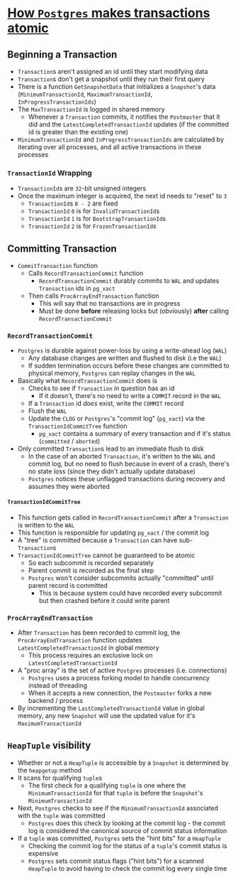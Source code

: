 # [How `Postgres` makes transactions atomic](https://brandur.org/postgres-atomicity)

## Beginning a Transaction

* `Transaction`s aren't assigned an id until they start modifying data
* `Transaction`s don't get a snapshot until they run their first query
* There is a function `GetSnapshotData` that initializes a `Snapshot`'s data (`MinimumTransactionId`, `MaximumTransactionId`, `InProgressTransactionIds`)
* The `MaxTransactionId` is logged in shared memory
  * Whenever a `Transaction` commits, it notifies the `Postmaster` that it did and the `LatestCompletedTransactionId` updates (if the committed id is greater than the existing one)
* `MinimumTransactionId` and `InProgressTransactionIds` are calculated by iterating over all processes, and all active transactions in these processes

### `TransactionId` Wrapping

* `TransactionId`s are `32`-bit unsigned integers
* Once the maximum integer is acquired, the next id needs to "reset" to `3`
  * `TransactionId`s `0 - 2` are fixed
  * `TransactionId` `0` is for `InvalidTransactionId`s
  * `TransactionId` `1` is for `BootstrapTransactionId`s
  * `TransactionId` `2` is for `FrozenTransactionId`s

## Committing Transaction

* `CommitTransaction` function
  * Calls `RecordTransactionCommit` function
    * `RecordTransactionCommit` durably commits to `WAL` and updates `Transaction` ids in `pg_xact`
  * Then calls `ProcArrayEndTransaction` function
    * This will say that no transactions are in progress
    * Must be done **before** releasing locks but (obviously) **after** calling `RecordTransactionCommit`

### `RecordTransactionCommit`

* `Postgres` is durable against power-loss by using a write-ahead log (`WAL`)
  * Any database changes are written and flushed to disk (i.e the `WAL`)
  * If sudden termination occurs before these changes are committed to physical memory, `Postgres` can replay changes in the `WAL`
* Basically what `RecordTransactionCommit` does is
  * Checks to see if `Transaction` in question has an id
    * If it doesn't, there's no need to write a `COMMIT` record in the `WAL`
  * If a `Transaction` id *does* exist, write the `COMMIT` record
  * Flush the `WAL`
  * Update the `CLOG` or `Postgres`'s "commit log" (`pg_xact`) via the `TransactionIdCommitTree` function
    * `pg_xact` contains a summary of every transaction and if it's status (`committed` / `aborted`)
* Only committed `Transaction`s lead to an immediate flush to disk
  * In the case of an aborted `Transaction`, it's written to the `WAL` and commit log, but no need to flush because in event of a crash, there's no state loss (since they didn't actually update database)
  * `Postgres` notices these unflagged transactions during recovery and assumes they were aborted

#### `TransactionIdCommitTree`

* This function gets called in `RecordTransactionCommit` after a `Transaction` is written to the `WAL`
* This function is responsible for updating `pg_xact` / the commit log
* A "tree" is committed because a `Transaction` can have sub-`Transaction`s
* `TransactionIdCommitTree` cannot be guaranteed to be atomic
  * So each subcommit is recorded separately
  * Parent commit is recorded as the final step
  * `Postgres` won't consider subcommits actually "committed" until parent record is committed
    * This is because system could have recorded every subcommit but then crashed before it could write parent

### `ProcArrayEndTransaction`

* After `Transaction` has been recorded to commit log, the `ProcArrayEndTransaction` function updates `LatestCompletedTransactionId` in global memory
  * This process requires an exclusive lock on `LatestCompletedTransactionId`
* A "proc array" is the set of active `Postgres` processes (i.e. connections)
  * `Postgres` uses a process forking model to handle concurrency instead of threading
  * When it accepts a new connection, the `Postmaster` forks a new backend / process
* By incrementing the `LastCompletedTransactionId` value in global memory, any new `Snapshot` will use the updated value for it's `MaximumTransactionId`

## `HeapTuple` visibility

* Whether or not a `HeapTuple` is accessible by a `Snapshot` is determined by the `heapgetup` method
* It scans for qualifying `tuple`s
  * The first check for a qualifying `tuple` is one where the `MinimumTransactionId` for that `tuple` is before the `Snapshot`'s `MinimumTransactionId`
* Next, `Postgres` checks to see if the `MinimumTransactionId` associated with the `tuple` was committed
  * `Postgres` does this check by looking at the commit log - the commit log is considered the canonical source of commit status information
* If a `tuple` was committed, `Postgres` sets the "hint bits" for a `HeapTuple`
  * Checking the commit log for the status of a `tuple`'s commit status is expensive
  * `Postgres` sets commit status flags ("hint bits") for a scanned `HeapTuple` to avoid having to check the commit log every single time

